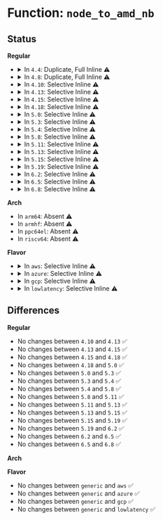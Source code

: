 # Function: <code>node_to_amd_nb</code>

## Status
<b>Regular</b>
<ul>
<li>
<details>
<summary>In <code>4.4</code>: Duplicate, Full Inline ⚠️</summary>

**Collision:** Static Duplication

**Inline:** Full

**Transformation:** False

**Instances:**

```
In arch/x86/kernel/cpu/intel_cacheinfo.c (ffffffff8103ee8c)
Location: arch/x86/include/asm/amd_nb.h:79
Inline: True
Inline callers:
  - arch/x86/kernel/cpu/intel_cacheinfo.c:cpuid4_cache_lookup_regs
```
```
In arch/x86/kernel/cpu/mcheck/mce_amd.c (ffffffff810486b6)
Location: arch/x86/include/asm/amd_nb.h:79
Inline: True
Inline callers:
  - arch/x86/kernel/cpu/mcheck/mce_amd.c:amd_64_threshold_cpu_callback
```
```
In arch/x86/kernel/amd_nb.c (ffffffff810630e5)
Location: arch/x86/include/asm/amd_nb.h:79
Inline: True
Inline callers:
  - arch/x86/kernel/amd_nb.c:init_amd_nbs
  - arch/x86/kernel/amd_nb.c:amd_get_subcaches
  - arch/x86/kernel/amd_nb.c:amd_set_subcaches
```
```
In arch/x86/kernel/amd_gart_64.c (ffffffff810668e8)
Location: arch/x86/include/asm/amd_nb.h:79
Inline: True
Inline callers:
  - arch/x86/kernel/amd_gart_64.c:gart_resume
```
```
In drivers/char/agp/amd64-agp.c (ffffffff8151f20c)
Location: arch/x86/include/asm/amd_nb.h:79
Inline: True
Inline callers:
  - drivers/char/agp/amd64-agp.c:amd64_fetch_size
  - drivers/char/agp/amd64-agp.c:nforce3_agp_init
  - drivers/char/agp/amd64-agp.c:amd_8151_configure
  - drivers/char/agp/amd64-agp.c:agp_amd64_probe
  - drivers/char/agp/amd64-agp.c:agp_amd64_probe
```
</details>
</li>
<li>
<details>
<summary>In <code>4.8</code>: Duplicate, Full Inline ⚠️</summary>

**Collision:** Static Duplication

**Inline:** Full

**Transformation:** False

**Instances:**

```
In arch/x86/kernel/cpu/intel_cacheinfo.c (ffffffff8103ecb7)
Location: arch/x86/include/asm/amd_nb.h:87
Inline: True
Inline callers:
  - arch/x86/kernel/cpu/intel_cacheinfo.c:cpuid4_cache_lookup_regs
```
```
In arch/x86/kernel/cpu/mcheck/mce_amd.c (ffffffff81048d12)
Location: arch/x86/include/asm/amd_nb.h:87
Inline: True
Inline callers:
  - arch/x86/kernel/cpu/mcheck/mce_amd.c:amd_64_threshold_cpu_callback
```
```
In arch/x86/kernel/amd_nb.c (ffffffff81f9cbc0)
Location: arch/x86/include/asm/amd_nb.h:87
Inline: True
Inline callers:
  - arch/x86/kernel/amd_nb.c:init_amd_nbs
  - arch/x86/kernel/amd_nb.c:amd_set_subcaches
  - arch/x86/kernel/amd_nb.c:amd_get_subcaches
```
```
In arch/x86/kernel/amd_gart_64.c (ffffffff81f9da98)
Location: arch/x86/include/asm/amd_nb.h:87
Inline: True
Inline callers:
  - arch/x86/kernel/amd_gart_64.c:gart_iommu_init
  - arch/x86/kernel/amd_gart_64.c:gart_resume
```
```
In drivers/char/agp/amd64-agp.c (ffffffff81572da3)
Location: arch/x86/include/asm/amd_nb.h:87
Inline: True
Inline callers:
  - drivers/char/agp/amd64-agp.c:agp_amd64_probe
  - drivers/char/agp/amd64-agp.c:agp_amd64_probe
  - drivers/char/agp/amd64-agp.c:nforce3_agp_init
  - drivers/char/agp/amd64-agp.c:amd_8151_configure
  - drivers/char/agp/amd64-agp.c:amd64_fetch_size
```
</details>
</li>
<li>
<details>
<summary>In <code>4.10</code>: Selective Inline ⚠️</summary>

```c
struct amd_northbridge *node_to_amd_nb(int node);
```

**Collision:** Unique Global

**Inline:** Selective

**Transformation:** False

**Instances:**

```
In arch/x86/kernel/amd_nb.c (ffffffff81fd8112)
Location: arch/x86/kernel/amd_nb.c:75
Inline: True
Inline callers:
  - arch/x86/kernel/amd_nb.c:init_amd_nbs
  - arch/x86/kernel/amd_nb.c:amd_set_subcaches
  - arch/x86/kernel/amd_nb.c:amd_get_subcaches
  - arch/x86/kernel/amd_nb.c:amd_df_indirect_read
  - arch/x86/kernel/amd_nb.c:__amd_smn_rw
Direct callers:
  - arch/x86/kernel/cpu/intel_cacheinfo.c:cpuid4_cache_lookup_regs
  - arch/x86/kernel/amd_gart_64.c:gart_iommu_init
  - arch/x86/kernel/amd_gart_64.c:gart_resume
  - drivers/char/agp/amd64-agp.c:agp_amd64_probe
  - drivers/char/agp/amd64-agp.c:agp_amd64_probe
  - drivers/char/agp/amd64-agp.c:nforce3_agp_init
  - drivers/char/agp/amd64-agp.c:amd_8151_configure
  - drivers/char/agp/amd64-agp.c:amd64_fetch_size
```
**Symbols:**

```
ffffffff81065e70-ffffffff81065e9c: node_to_amd_nb (STB_GLOBAL)
```
</details>
</li>
<li>
<details>
<summary>In <code>4.13</code>: Selective Inline ⚠️</summary>

```c
struct amd_northbridge *node_to_amd_nb(int node);
```

**Collision:** Unique Global

**Inline:** Selective

**Transformation:** False

**Instances:**

```
In arch/x86/kernel/amd_nb.c (ffffffff820b8f59)
Location: arch/x86/kernel/amd_nb.c:75
Inline: True
Inline callers:
  - arch/x86/kernel/amd_nb.c:init_amd_nbs
  - arch/x86/kernel/amd_nb.c:amd_set_subcaches
  - arch/x86/kernel/amd_nb.c:amd_get_subcaches
Direct callers:
  - arch/x86/kernel/cpu/intel_cacheinfo.c:cpuid4_cache_lookup_regs
  - arch/x86/kernel/amd_gart_64.c:gart_iommu_init
  - arch/x86/kernel/amd_gart_64.c:gart_resume
  - drivers/char/agp/amd64-agp.c:agp_amd64_probe
  - drivers/char/agp/amd64-agp.c:agp_amd64_probe
  - drivers/char/agp/amd64-agp.c:nforce3_agp_init
  - drivers/char/agp/amd64-agp.c:amd_8151_configure
  - drivers/char/agp/amd64-agp.c:amd64_fetch_size
```
**Symbols:**

```
ffffffff81065200-ffffffff8106522c: node_to_amd_nb (STB_GLOBAL)
```
</details>
</li>
<li>
<details>
<summary>In <code>4.15</code>: Selective Inline ⚠️</summary>

```c
struct amd_northbridge *node_to_amd_nb(int node);
```

**Collision:** Unique Global

**Inline:** Selective

**Transformation:** False

**Instances:**

```
In arch/x86/kernel/amd_nb.c (ffffffff826bf7b6)
Location: arch/x86/kernel/amd_nb.c:79
Inline: True
Inline callers:
  - arch/x86/kernel/amd_nb.c:init_amd_nbs
  - arch/x86/kernel/amd_nb.c:amd_set_subcaches
  - arch/x86/kernel/amd_nb.c:amd_get_subcaches
Direct callers:
  - arch/x86/kernel/cpu/intel_cacheinfo.c:cpuid4_cache_lookup_regs
  - arch/x86/kernel/amd_gart_64.c:gart_iommu_init
  - arch/x86/kernel/amd_gart_64.c:gart_resume
  - drivers/char/agp/amd64-agp.c:agp_amd64_probe
  - drivers/char/agp/amd64-agp.c:agp_amd64_probe
  - drivers/char/agp/amd64-agp.c:nforce3_agp_init
  - drivers/char/agp/amd64-agp.c:amd_8151_configure
  - drivers/char/agp/amd64-agp.c:amd64_fetch_size
```
**Symbols:**

```
ffffffff810693a0-ffffffff810693cc: node_to_amd_nb (STB_GLOBAL)
```
</details>
</li>
<li>
<details>
<summary>In <code>4.18</code>: Selective Inline ⚠️</summary>

```c
struct amd_northbridge *node_to_amd_nb(int node);
```

**Collision:** Unique Global

**Inline:** Selective

**Transformation:** False

**Instances:**

```
In arch/x86/kernel/amd_nb.c (ffffffff826e9586)
Location: arch/x86/kernel/amd_nb.c:85
Inline: True
Inline callers:
  - arch/x86/kernel/amd_nb.c:init_amd_nbs
  - arch/x86/kernel/amd_nb.c:init_amd_nbs
  - arch/x86/kernel/amd_nb.c:amd_set_subcaches
  - arch/x86/kernel/amd_nb.c:amd_get_subcaches
  - arch/x86/kernel/amd_nb.c:amd_df_indirect_read
  - arch/x86/kernel/amd_nb.c:__amd_smn_rw
Direct callers:
  - arch/x86/kernel/cpu/cacheinfo.c:cpuid4_cache_lookup_regs
  - arch/x86/kernel/amd_gart_64.c:gart_iommu_init
  - arch/x86/kernel/amd_gart_64.c:gart_resume
  - drivers/char/agp/amd64-agp.c:agp_amd64_probe
  - drivers/char/agp/amd64-agp.c:agp_amd64_probe
  - drivers/char/agp/amd64-agp.c:nforce3_agp_init
  - drivers/char/agp/amd64-agp.c:amd_8151_configure
  - drivers/char/agp/amd64-agp.c:amd64_fetch_size
```
**Symbols:**

```
ffffffff8106bff0-ffffffff8106c01a: node_to_amd_nb (STB_GLOBAL)
```
</details>
</li>
<li>
<details>
<summary>In <code>5.0</code>: Selective Inline ⚠️</summary>

```c
struct amd_northbridge *node_to_amd_nb(int node);
```

**Collision:** Unique Global

**Inline:** Selective

**Transformation:** False

**Instances:**

```
In arch/x86/kernel/amd_nb.c (ffffffff828a014c)
Location: arch/x86/kernel/amd_nb.c:105
Inline: True
Inline callers:
  - arch/x86/kernel/amd_nb.c:init_amd_nbs
  - arch/x86/kernel/amd_nb.c:init_amd_nbs
  - arch/x86/kernel/amd_nb.c:amd_set_subcaches
  - arch/x86/kernel/amd_nb.c:amd_get_subcaches
  - arch/x86/kernel/amd_nb.c:amd_df_indirect_read
  - arch/x86/kernel/amd_nb.c:__amd_smn_rw
Direct callers:
  - arch/x86/kernel/cpu/mce/amd.c:mce_threshold_remove_device
  - arch/x86/kernel/amd_gart_64.c:gart_iommu_init
  - arch/x86/kernel/amd_gart_64.c:gart_resume
  - drivers/char/agp/amd64-agp.c:agp_amd64_probe
  - drivers/char/agp/amd64-agp.c:agp_amd64_probe
  - drivers/char/agp/amd64-agp.c:nforce3_agp_init
  - drivers/char/agp/amd64-agp.c:amd_8151_configure
  - drivers/char/agp/amd64-agp.c:amd64_fetch_size
```
**Symbols:**

```
ffffffff81071d80-ffffffff81071daa: node_to_amd_nb (STB_GLOBAL)
```
</details>
</li>
<li>
<details>
<summary>In <code>5.3</code>: Selective Inline ⚠️</summary>

```c
struct amd_northbridge *node_to_amd_nb(int node);
```

**Collision:** Unique Global

**Inline:** Selective

**Transformation:** False

**Instances:**

```
In arch/x86/kernel/amd_nb.c (ffffffff828b833f)
Location: arch/x86/kernel/amd_nb.c:106
Inline: True
Inline callers:
  - arch/x86/kernel/amd_nb.c:init_amd_nbs
  - arch/x86/kernel/amd_nb.c:init_amd_nbs
  - arch/x86/kernel/amd_nb.c:amd_set_subcaches
  - arch/x86/kernel/amd_nb.c:amd_get_subcaches
  - arch/x86/kernel/amd_nb.c:amd_df_indirect_read
  - arch/x86/kernel/amd_nb.c:__amd_smn_rw
Direct callers:
  - arch/x86/kernel/cpu/mce/amd.c:mce_threshold_remove_device
  - arch/x86/kernel/amd_gart_64.c:gart_iommu_init
  - arch/x86/kernel/amd_gart_64.c:gart_resume
  - drivers/char/agp/amd64-agp.c:agp_amd64_probe
  - drivers/char/agp/amd64-agp.c:agp_amd64_probe
  - drivers/char/agp/amd64-agp.c:nforce3_agp_init
  - drivers/char/agp/amd64-agp.c:amd_8151_configure
  - drivers/char/agp/amd64-agp.c:amd64_fetch_size
```
**Symbols:**

```
ffffffff810758c0-ffffffff810758ea: node_to_amd_nb (STB_GLOBAL)
```
</details>
</li>
<li>
<details>
<summary>In <code>5.4</code>: Selective Inline ⚠️</summary>

```c
struct amd_northbridge *node_to_amd_nb(int node);
```

**Collision:** Unique Global

**Inline:** Selective

**Transformation:** False

**Instances:**

```
In arch/x86/kernel/amd_nb.c (ffffffff828be83d)
Location: arch/x86/kernel/amd_nb.c:112
Inline: True
Inline callers:
  - arch/x86/kernel/amd_nb.c:init_amd_nbs
  - arch/x86/kernel/amd_nb.c:init_amd_nbs
  - arch/x86/kernel/amd_nb.c:amd_set_subcaches
  - arch/x86/kernel/amd_nb.c:amd_get_subcaches
  - arch/x86/kernel/amd_nb.c:amd_df_indirect_read
  - arch/x86/kernel/amd_nb.c:__amd_smn_rw
Direct callers:
  - arch/x86/kernel/cpu/mce/amd.c:mce_threshold_remove_device
  - arch/x86/kernel/amd_gart_64.c:gart_iommu_init
  - arch/x86/kernel/amd_gart_64.c:gart_resume
  - drivers/char/agp/amd64-agp.c:agp_amd64_probe
  - drivers/char/agp/amd64-agp.c:agp_amd64_probe
  - drivers/char/agp/amd64-agp.c:nforce3_agp_init
  - drivers/char/agp/amd64-agp.c:amd_8151_configure
  - drivers/char/agp/amd64-agp.c:amd64_fetch_size
```
**Symbols:**

```
ffffffff81076890-ffffffff810768ba: node_to_amd_nb (STB_GLOBAL)
```
</details>
</li>
<li>
<details>
<summary>In <code>5.8</code>: Selective Inline ⚠️</summary>

```c
struct amd_northbridge *node_to_amd_nb(int node);
```

**Collision:** Unique Global

**Inline:** Selective

**Transformation:** False

**Instances:**

```
In arch/x86/kernel/amd_nb.c (ffffffff82ce2ba6)
Location: arch/x86/kernel/amd_nb.c:115
Inline: True
Inline callers:
  - arch/x86/kernel/amd_nb.c:init_amd_nbs
  - arch/x86/kernel/amd_nb.c:amd_cache_gart
  - arch/x86/kernel/amd_nb.c:amd_set_subcaches
  - arch/x86/kernel/amd_nb.c:amd_get_subcaches
  - arch/x86/kernel/amd_nb.c:amd_df_indirect_read
  - arch/x86/kernel/amd_nb.c:__amd_smn_rw
Direct callers:
  - arch/x86/kernel/cpu/cacheinfo.c:cpuid4_cache_lookup_regs
  - arch/x86/kernel/cpu/mce/amd.c:mce_threshold_remove_device
  - arch/x86/kernel/cpu/mce/amd.c:threshold_create_bank
  - arch/x86/kernel/amd_gart_64.c:init_amd_gatt
  - arch/x86/kernel/amd_gart_64.c:gart_resume
  - drivers/char/agp/amd64-agp.c:agp_amd64_probe
  - drivers/char/agp/amd64-agp.c:nforce3_agp_init
  - drivers/char/agp/amd64-agp.c:uli_agp_init
  - drivers/char/agp/amd64-agp.c:amd_8151_configure
  - drivers/char/agp/amd64-agp.c:amd64_fetch_size
```
**Symbols:**

```
ffffffff8107db30-ffffffff8107db5a: node_to_amd_nb (STB_GLOBAL)
```
</details>
</li>
<li>
<details>
<summary>In <code>5.11</code>: Selective Inline ⚠️</summary>

```c
struct amd_northbridge *node_to_amd_nb(int node);
```

**Collision:** Unique Global

**Inline:** Selective

**Transformation:** False

**Instances:**

```
In arch/x86/kernel/amd_nb.c (ffffffff82fcfe43)
Location: arch/x86/kernel/amd_nb.c:115
Inline: True
Inline callers:
  - arch/x86/kernel/amd_nb.c:init_amd_nbs
  - arch/x86/kernel/amd_nb.c:amd_cache_gart
  - arch/x86/kernel/amd_nb.c:amd_set_subcaches
  - arch/x86/kernel/amd_nb.c:amd_get_subcaches
  - arch/x86/kernel/amd_nb.c:amd_df_indirect_read
  - arch/x86/kernel/amd_nb.c:__amd_smn_rw
Direct callers:
  - arch/x86/kernel/cpu/mce/amd.c:mce_threshold_remove_device
  - arch/x86/kernel/cpu/mce/amd.c:threshold_create_bank
  - arch/x86/kernel/amd_gart_64.c:init_amd_gatt
  - arch/x86/kernel/amd_gart_64.c:gart_resume
  - drivers/char/agp/amd64-agp.c:agp_amd64_probe
  - drivers/char/agp/amd64-agp.c:nforce3_agp_init
  - drivers/char/agp/amd64-agp.c:uli_agp_init
  - drivers/char/agp/amd64-agp.c:amd_8151_configure
  - drivers/char/agp/amd64-agp.c:amd64_fetch_size
```
**Symbols:**

```
ffffffff8107d810-ffffffff8107d83a: node_to_amd_nb (STB_GLOBAL)
```
</details>
</li>
<li>
<details>
<summary>In <code>5.13</code>: Selective Inline ⚠️</summary>

```c
struct amd_northbridge *node_to_amd_nb(int node);
```

**Collision:** Unique Global

**Inline:** Selective

**Transformation:** False

**Instances:**

```
In arch/x86/kernel/amd_nb.c (ffffffff831daa69)
Location: arch/x86/kernel/amd_nb.c:115
Inline: True
Inline callers:
  - arch/x86/kernel/amd_nb.c:init_amd_nbs
  - arch/x86/kernel/amd_nb.c:init_amd_nbs
  - arch/x86/kernel/amd_nb.c:amd_set_subcaches
  - arch/x86/kernel/amd_nb.c:amd_get_subcaches
  - arch/x86/kernel/amd_nb.c:amd_df_indirect_read
  - arch/x86/kernel/amd_nb.c:__amd_smn_rw
Direct callers:
  - arch/x86/kernel/cpu/mce/amd.c:mce_threshold_remove_device
  - arch/x86/kernel/cpu/mce/amd.c:threshold_create_bank
  - arch/x86/kernel/amd_gart_64.c:init_amd_gatt
  - arch/x86/kernel/amd_gart_64.c:gart_resume
  - drivers/char/agp/amd64-agp.c:agp_amd64_probe
  - drivers/char/agp/amd64-agp.c:agp_amd64_probe
  - drivers/char/agp/amd64-agp.c:nforce3_agp_init
  - drivers/char/agp/amd64-agp.c:amd_8151_configure
  - drivers/char/agp/amd64-agp.c:amd64_fetch_size
```
**Symbols:**

```
ffffffff8107e940-ffffffff8107e96a: node_to_amd_nb (STB_GLOBAL)
```
</details>
</li>
<li>
<details>
<summary>In <code>5.15</code>: Selective Inline ⚠️</summary>

```c
struct amd_northbridge *node_to_amd_nb(int node);
```

**Collision:** Unique Global

**Inline:** Selective

**Transformation:** False

**Instances:**

```
In arch/x86/kernel/amd_nb.c (ffffffff832bdca3)
Location: arch/x86/kernel/amd_nb.c:128
Inline: True
Inline callers:
  - arch/x86/kernel/amd_nb.c:init_amd_nbs
  - arch/x86/kernel/amd_nb.c:init_amd_nbs
  - arch/x86/kernel/amd_nb.c:amd_set_subcaches
  - arch/x86/kernel/amd_nb.c:amd_get_subcaches
  - arch/x86/kernel/amd_nb.c:amd_df_indirect_read
  - arch/x86/kernel/amd_nb.c:__amd_smn_rw
Direct callers:
  - arch/x86/kernel/cpu/mce/amd.c:mce_threshold_remove_device
  - arch/x86/kernel/cpu/mce/amd.c:threshold_create_bank
  - arch/x86/kernel/amd_gart_64.c:init_amd_gatt
  - arch/x86/kernel/amd_gart_64.c:gart_resume
  - drivers/char/agp/amd64-agp.c:agp_amd64_probe
  - drivers/char/agp/amd64-agp.c:agp_amd64_probe
  - drivers/char/agp/amd64-agp.c:nforce3_agp_init
  - drivers/char/agp/amd64-agp.c:amd_8151_configure
  - drivers/char/agp/amd64-agp.c:amd64_fetch_size
```
**Symbols:**

```
ffffffff8108d5d0-ffffffff8108d5fa: node_to_amd_nb (STB_GLOBAL)
```
</details>
</li>
<li>
<details>
<summary>In <code>5.19</code>: Selective Inline ⚠️</summary>

```c
struct amd_northbridge *node_to_amd_nb(int node);
```

**Collision:** Unique Global

**Inline:** Selective

**Transformation:** False

**Instances:**

```
In arch/x86/kernel/amd_nb.c (ffffffff8346f6b6)
Location: arch/x86/kernel/amd_nb.c:128
Inline: True
Inline callers:
  - arch/x86/kernel/amd_nb.c:init_amd_nbs
  - arch/x86/kernel/amd_nb.c:init_amd_nbs
  - arch/x86/kernel/amd_nb.c:amd_set_subcaches
  - arch/x86/kernel/amd_nb.c:amd_get_subcaches
  - arch/x86/kernel/amd_nb.c:__amd_smn_rw
Direct callers:
  - arch/x86/kernel/cpu/mce/amd.c:__threshold_remove_device
  - arch/x86/kernel/cpu/mce/amd.c:threshold_create_bank
  - arch/x86/kernel/amd_gart_64.c:init_amd_gatt
  - arch/x86/kernel/amd_gart_64.c:gart_resume
  - drivers/char/agp/amd64-agp.c:agp_amd64_probe
  - drivers/char/agp/amd64-agp.c:agp_amd64_probe
  - drivers/char/agp/amd64-agp.c:nforce3_agp_init
  - drivers/char/agp/amd64-agp.c:amd64_cleanup
  - drivers/char/agp/amd64-agp.c:amd_8151_configure
  - drivers/char/agp/amd64-agp.c:amd64_fetch_size
```
**Symbols:**

```
ffffffff8109e160-ffffffff8109e192: node_to_amd_nb (STB_GLOBAL)
```
</details>
</li>
<li>
<details>
<summary>In <code>6.2</code>: Selective Inline ⚠️</summary>

```c
struct amd_northbridge *node_to_amd_nb(int node);
```

**Collision:** Unique Global

**Inline:** Selective

**Transformation:** False

**Instances:**

```
In arch/x86/kernel/amd_nb.c (ffffffff83e95daf)
Location: arch/x86/kernel/amd_nb.c:141
Inline: True
Inline callers:
  - arch/x86/kernel/amd_nb.c:init_amd_nbs
  - arch/x86/kernel/amd_nb.c:init_amd_nbs
  - arch/x86/kernel/amd_nb.c:amd_set_subcaches
  - arch/x86/kernel/amd_nb.c:amd_get_subcaches
  - arch/x86/kernel/amd_nb.c:__amd_smn_rw
Direct callers:
  - arch/x86/kernel/cpu/mce/amd.c:__threshold_remove_device
  - arch/x86/kernel/cpu/mce/amd.c:threshold_create_bank
  - arch/x86/kernel/amd_gart_64.c:init_amd_gatt
  - arch/x86/kernel/amd_gart_64.c:gart_resume
  - drivers/char/agp/amd64-agp.c:agp_amd64_probe
  - drivers/char/agp/amd64-agp.c:agp_amd64_probe
  - drivers/char/agp/amd64-agp.c:nforce3_agp_init
  - drivers/char/agp/amd64-agp.c:amd64_cleanup
  - drivers/char/agp/amd64-agp.c:amd_8151_configure
  - drivers/char/agp/amd64-agp.c:amd64_fetch_size
```
**Symbols:**

```
ffffffff810b5400-ffffffff810b5432: node_to_amd_nb (STB_GLOBAL)
```
</details>
</li>
<li>
<details>
<summary>In <code>6.5</code>: Selective Inline ⚠️</summary>

```c
struct amd_northbridge *node_to_amd_nb(int node);
```

**Collision:** Unique Global

**Inline:** Selective

**Transformation:** False

**Instances:**

```
In arch/x86/kernel/amd_nb.c (ffffffff836b992f)
Location: arch/x86/kernel/amd_nb.c:149
Inline: True
Inline callers:
  - arch/x86/kernel/amd_nb.c:init_amd_nbs
  - arch/x86/kernel/amd_nb.c:init_amd_nbs
  - arch/x86/kernel/amd_nb.c:amd_set_subcaches
  - arch/x86/kernel/amd_nb.c:amd_get_subcaches
  - arch/x86/kernel/amd_nb.c:__amd_smn_rw
Direct callers:
  - arch/x86/kernel/cpu/mce/amd.c:__threshold_remove_device
  - arch/x86/kernel/cpu/mce/amd.c:threshold_create_bank
  - arch/x86/kernel/amd_gart_64.c:init_amd_gatt
  - arch/x86/kernel/amd_gart_64.c:gart_resume
  - drivers/char/agp/amd64-agp.c:agp_amd64_probe
  - drivers/char/agp/amd64-agp.c:agp_amd64_probe
  - drivers/char/agp/amd64-agp.c:nforce3_agp_init
  - drivers/char/agp/amd64-agp.c:amd64_cleanup
  - drivers/char/agp/amd64-agp.c:amd_8151_configure
  - drivers/char/agp/amd64-agp.c:amd64_fetch_size
```
**Symbols:**

```
ffffffff810b84d0-ffffffff810b8502: node_to_amd_nb (STB_GLOBAL)
```
</details>
</li>
<li>
<details>
<summary>In <code>6.8</code>: Selective Inline ⚠️</summary>

```c
struct amd_northbridge *node_to_amd_nb(int node);
```

**Collision:** Unique Global

**Inline:** Selective

**Transformation:** False

**Instances:**

```
In arch/x86/kernel/amd_nb.c (ffffffff838ea25f)
Location: arch/x86/kernel/amd_nb.c:165
Inline: True
Inline callers:
  - arch/x86/kernel/amd_nb.c:init_amd_nbs
  - arch/x86/kernel/amd_nb.c:init_amd_nbs
  - arch/x86/kernel/amd_nb.c:amd_set_subcaches
  - arch/x86/kernel/amd_nb.c:amd_get_subcaches
  - arch/x86/kernel/amd_nb.c:__amd_smn_rw
Direct callers:
  - arch/x86/kernel/cpu/mce/amd.c:__threshold_remove_device
  - arch/x86/kernel/cpu/mce/amd.c:threshold_create_bank
  - arch/x86/kernel/amd_gart_64.c:init_amd_gatt
  - arch/x86/kernel/amd_gart_64.c:gart_resume
  - drivers/char/agp/amd64-agp.c:agp_amd64_probe
  - drivers/char/agp/amd64-agp.c:agp_amd64_probe
  - drivers/char/agp/amd64-agp.c:nforce3_agp_init
  - drivers/char/agp/amd64-agp.c:amd64_cleanup
  - drivers/char/agp/amd64-agp.c:amd_8151_configure
  - drivers/char/agp/amd64-agp.c:amd64_fetch_size
```
**Symbols:**

```
ffffffff810bf910-ffffffff810bf942: node_to_amd_nb (STB_GLOBAL)
```
</details>
</li>
</ul>
<b>Arch</b>
<ul>
<li>
In <code>arm64</code>: Absent ⚠️
</li>
<li>
In <code>armhf</code>: Absent ⚠️
</li>
<li>
In <code>ppc64el</code>: Absent ⚠️
</li>
<li>
In <code>riscv64</code>: Absent ⚠️
</li>
</ul>
<b>Flavor</b>
<ul>
<li>
<details>
<summary>In <code>aws</code>: Selective Inline ⚠️</summary>

```c
struct amd_northbridge *node_to_amd_nb(int node);
```

**Collision:** Unique Global

**Inline:** Selective

**Transformation:** False

**Instances:**

```
In arch/x86/kernel/amd_nb.c (ffffffff828a9813)
Location: arch/x86/kernel/amd_nb.c:112
Inline: True
Inline callers:
  - arch/x86/kernel/amd_nb.c:init_amd_nbs
  - arch/x86/kernel/amd_nb.c:init_amd_nbs
  - arch/x86/kernel/amd_nb.c:amd_set_subcaches
  - arch/x86/kernel/amd_nb.c:amd_get_subcaches
  - arch/x86/kernel/amd_nb.c:amd_df_indirect_read
  - arch/x86/kernel/amd_nb.c:__amd_smn_rw
Direct callers:
  - arch/x86/kernel/cpu/mce/amd.c:mce_threshold_remove_device
  - arch/x86/kernel/amd_gart_64.c:gart_iommu_init
  - arch/x86/kernel/amd_gart_64.c:gart_resume
  - drivers/char/agp/amd64-agp.c:agp_amd64_probe
  - drivers/char/agp/amd64-agp.c:agp_amd64_probe
  - drivers/char/agp/amd64-agp.c:nforce3_agp_init
  - drivers/char/agp/amd64-agp.c:amd_8151_configure
  - drivers/char/agp/amd64-agp.c:amd64_fetch_size
```
**Symbols:**

```
ffffffff81075890-ffffffff810758ba: node_to_amd_nb (STB_GLOBAL)
```
</details>
</li>
<li>
<details>
<summary>In <code>azure</code>: Selective Inline ⚠️</summary>

```c
struct amd_northbridge *node_to_amd_nb(int node);
```

**Collision:** Unique Global

**Inline:** Selective

**Transformation:** False

**Instances:**

```
In arch/x86/kernel/amd_nb.c (ffffffff828a18bf)
Location: arch/x86/kernel/amd_nb.c:112
Inline: True
Inline callers:
  - arch/x86/kernel/amd_nb.c:init_amd_nbs
  - arch/x86/kernel/amd_nb.c:init_amd_nbs
  - arch/x86/kernel/amd_nb.c:amd_set_subcaches
  - arch/x86/kernel/amd_nb.c:amd_get_subcaches
  - arch/x86/kernel/amd_nb.c:amd_df_indirect_read
  - arch/x86/kernel/amd_nb.c:__amd_smn_rw
Direct callers:
  - arch/x86/kernel/cpu/mce/amd.c:mce_threshold_remove_device
  - arch/x86/kernel/amd_gart_64.c:gart_iommu_init
  - arch/x86/kernel/amd_gart_64.c:gart_resume
  - drivers/char/agp/amd64-agp.c:agp_amd64_probe
  - drivers/char/agp/amd64-agp.c:agp_amd64_probe
  - drivers/char/agp/amd64-agp.c:nforce3_agp_init
  - drivers/char/agp/amd64-agp.c:amd_8151_configure
  - drivers/char/agp/amd64-agp.c:amd64_fetch_size
```
**Symbols:**

```
ffffffff81065880-ffffffff810658aa: node_to_amd_nb (STB_GLOBAL)
```
</details>
</li>
<li>
<details>
<summary>In <code>gcp</code>: Selective Inline ⚠️</summary>

```c
struct amd_northbridge *node_to_amd_nb(int node);
```

**Collision:** Unique Global

**Inline:** Selective

**Transformation:** False

**Instances:**

```
In arch/x86/kernel/amd_nb.c (ffffffff828bc712)
Location: arch/x86/kernel/amd_nb.c:112
Inline: True
Inline callers:
  - arch/x86/kernel/amd_nb.c:init_amd_nbs
  - arch/x86/kernel/amd_nb.c:init_amd_nbs
  - arch/x86/kernel/amd_nb.c:amd_set_subcaches
  - arch/x86/kernel/amd_nb.c:amd_get_subcaches
  - arch/x86/kernel/amd_nb.c:amd_df_indirect_read
  - arch/x86/kernel/amd_nb.c:__amd_smn_rw
Direct callers:
  - arch/x86/kernel/cpu/mce/amd.c:mce_threshold_remove_device
  - arch/x86/kernel/amd_gart_64.c:gart_iommu_init
  - arch/x86/kernel/amd_gart_64.c:gart_resume
  - drivers/char/agp/amd64-agp.c:agp_amd64_probe
  - drivers/char/agp/amd64-agp.c:agp_amd64_probe
  - drivers/char/agp/amd64-agp.c:nforce3_agp_init
  - drivers/char/agp/amd64-agp.c:amd_8151_configure
  - drivers/char/agp/amd64-agp.c:amd64_fetch_size
```
**Symbols:**

```
ffffffff81075840-ffffffff8107586a: node_to_amd_nb (STB_GLOBAL)
```
</details>
</li>
<li>
<details>
<summary>In <code>lowlatency</code>: Selective Inline ⚠️</summary>

```c
struct amd_northbridge *node_to_amd_nb(int node);
```

**Collision:** Unique Global

**Inline:** Selective

**Transformation:** False

**Instances:**

```
In arch/x86/kernel/amd_nb.c (ffffffff828bf86a)
Location: arch/x86/kernel/amd_nb.c:112
Inline: True
Inline callers:
  - arch/x86/kernel/amd_nb.c:init_amd_nbs
  - arch/x86/kernel/amd_nb.c:init_amd_nbs
  - arch/x86/kernel/amd_nb.c:amd_set_subcaches
  - arch/x86/kernel/amd_nb.c:amd_get_subcaches
  - arch/x86/kernel/amd_nb.c:amd_df_indirect_read
  - arch/x86/kernel/amd_nb.c:__amd_smn_rw
Direct callers:
  - arch/x86/kernel/cpu/mce/amd.c:mce_threshold_remove_device
  - arch/x86/kernel/amd_gart_64.c:gart_iommu_init
  - arch/x86/kernel/amd_gart_64.c:gart_resume
  - drivers/char/agp/amd64-agp.c:agp_amd64_probe
  - drivers/char/agp/amd64-agp.c:agp_amd64_probe
  - drivers/char/agp/amd64-agp.c:nforce3_agp_init
  - drivers/char/agp/amd64-agp.c:amd_8151_configure
  - drivers/char/agp/amd64-agp.c:amd64_fetch_size
```
**Symbols:**

```
ffffffff810778a0-ffffffff810778ca: node_to_amd_nb (STB_GLOBAL)
```
</details>
</li>
</ul>

## Differences
<b>Regular</b>
<ul>
<li>
No changes between <code>4.10</code> and <code>4.13</code> ✅
</li>
<li>
No changes between <code>4.13</code> and <code>4.15</code> ✅
</li>
<li>
No changes between <code>4.15</code> and <code>4.18</code> ✅
</li>
<li>
No changes between <code>4.18</code> and <code>5.0</code> ✅
</li>
<li>
No changes between <code>5.0</code> and <code>5.3</code> ✅
</li>
<li>
No changes between <code>5.3</code> and <code>5.4</code> ✅
</li>
<li>
No changes between <code>5.4</code> and <code>5.8</code> ✅
</li>
<li>
No changes between <code>5.8</code> and <code>5.11</code> ✅
</li>
<li>
No changes between <code>5.11</code> and <code>5.13</code> ✅
</li>
<li>
No changes between <code>5.13</code> and <code>5.15</code> ✅
</li>
<li>
No changes between <code>5.15</code> and <code>5.19</code> ✅
</li>
<li>
No changes between <code>5.19</code> and <code>6.2</code> ✅
</li>
<li>
No changes between <code>6.2</code> and <code>6.5</code> ✅
</li>
<li>
No changes between <code>6.5</code> and <code>6.8</code> ✅
</li>
</ul>
<b>Arch</b>
<ul>
</ul>
<b>Flavor</b>
<ul>
<li>
No changes between <code>generic</code> and <code>aws</code> ✅
</li>
<li>
No changes between <code>generic</code> and <code>azure</code> ✅
</li>
<li>
No changes between <code>generic</code> and <code>gcp</code> ✅
</li>
<li>
No changes between <code>generic</code> and <code>lowlatency</code> ✅
</li>
</ul>
